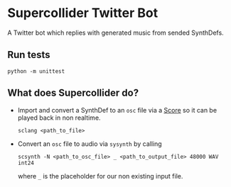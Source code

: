 # Supercollider Twitter Bot

A Twitter bot which replies with generated music from sended SynthDefs.

## Run tests

```shell
python -m unittest
```

## What does Supercollider do?

* Import and convert a SynthDef to an `osc` file via a [Score](https://doc.sccode.org/Classes/Score.html)
  so it can be played back in non realtime.

  ```shell
  sclang <path_to_file>
  ```
  
* Convert an `osc` file to audio via `sysynth` by calling

  ```shell
  scsynth -N <path_to_osc_file> _ <path_to_output_file> 48000 WAV int24
  ```
  
  where `_` is the placeholder for our non existing input file.
  
